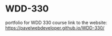 # WDD-330
portfolio for WDD 330 course
link to the website: https://pavelwebdeveloper.github.io/WDD-330/
